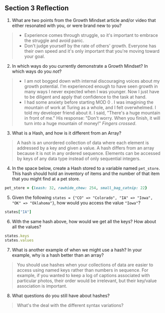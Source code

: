 ## Section 3 Reflection

1. What are two points from the Growth Mindset article and/or video that either resonated with you, or were brand new to you?
>  * Experience comes through struggle, so it's important to embrace the struggle and avoid panic.
>  * Don't judge yourself by the rate of others' growth. Everyone has their own speed and it's only important that you're moving toward your goal.


2. In which ways do you currently demonstrate a Growth Mindset? In which ways do you _not_?
>  * I am not bogged down with internal discouraging voices about my growth potential. I'm experienced enough to have seen growth in many ways I never expected when I was younger. Now I just have to be diligent and apply that confidence to the task at hand.
  >  * I had some anxiety before starting MOD 0 . I was imagining the mountain of work at Turing as a whole, and I felt overwhelmed. I told my developer friend about it. I said, "There's a huge mountain in front of me." His response: "Don't worry. When you finish, it will turn into a huge mountain of money!" *Fingers crossed*.

3. What is a Hash, and how is it different from an Array?
>A hash is an unordered collection of data where each element is addressed by a key and given a value. A hash differs from an array because it is not in any ordered sequence. Elements can be accessed by keys of any data type instead of only sequential integers.

4. In the space below, create a Hash stored to a variable named `pet_store`.  This hash should hold an inventory of items and the number of that item that you might find at a pet store.
```rb
pet_store = {leash: 32, rawhide_chew: 254, small_bag_catnip: 22}
```
5. Given the following `states = {"CO" => "Colorado", "IA" => "Iowa", "OK" => "Oklahoma"}`, how would you access the value `"Iowa"`?
```rb
states["IA"]
```

6. With the same hash above, how would we get all the keys?  How about all the values?
```rb
states.keys
states.values
```

7. What is another example of when we might use a hash?  In your example, why is a hash better than an array?
> You should use hashes when your collections of data are easier to access using named keys rather than numbers in sequence. For example, if you wanted to keep a log of captions associated with particular photos, their order would be irrelevant, but their key/value association is important.

8. What questions do you still have about hashes?
> What's the deal with the different syntax variations?
